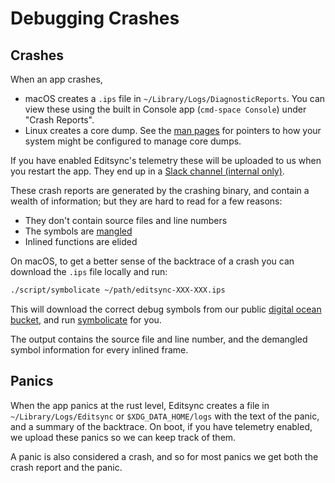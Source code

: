 # Debugging Crashes

## Crashes

When an app crashes,

- macOS creates a `.ips` file in `~/Library/Logs/DiagnosticReports`. You can view these using the built in Console app (`cmd-space Console`) under "Crash Reports".
- Linux creates a core dump. See the [man pages](https://man7.org/linux/man-pages/man5/core.5.html) for pointers to how your system might be configured to manage core dumps.

If you have enabled Editsync's telemetry these will be uploaded to us when you restart the app. They end up in a [Slack channel (internal only)](https://khulnasoft.slack.com/archives/C04S6T1T7TQ).

These crash reports are generated by the crashing binary, and contain a wealth of information; but they are hard to read for a few reasons:

- They don't contain source files and line numbers
- The symbols are [mangled](https://doc.rust-lang.org/rustc/symbol-mangling/index.html)
- Inlined functions are elided

On macOS, to get a better sense of the backtrace of a crash you can download the `.ips` file locally and run:

```sh
./script/symbolicate ~/path/editsync-XXX-XXX.ips
```

This will download the correct debug symbols from our public [digital ocean bucket](https://editsync-debug-symbols.nyc3.digitaloceanspaces.com), and run [symbolicate](https://crates.io/crates/symbolicate) for you.

The output contains the source file and line number, and the demangled symbol information for every inlined frame.

## Panics

When the app panics at the rust level, Editsync creates a file in `~/Library/Logs/Editsync` or `$XDG_DATA_HOME/logs` with the text of the panic, and a summary of the backtrace. On boot, if you have telemetry enabled, we upload these panics so we can keep track of them.

A panic is also considered a crash, and so for most panics we get both the crash report and the panic.
